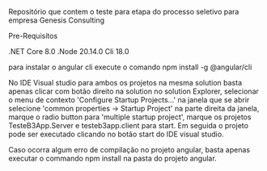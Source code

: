 Repositório que contem o teste para etapa do processo seletivo para empresa Genesis Consulting

Pre-Requisítos

.NET Core 8.0
.Node 20.14.0
Cli 18.0

para instalar o angular cli execute o comando npm install -g @angular/cli

No IDE Visual studio para ambos os projetos na mesma solution basta apenas clicar com botão direito na solution no solution Explorer, selecionar o menu de contexto 'Configure Startup Projects...' 
na janela que se abrir selecione 'common properties -> Startup Project' na parte direita da janela, marque o radio button para 'multiple startup project', marque os projetos TesteB3App.Server e testeb3app.client para start. 
Em seguida o projeto pode ser executado clicando no botão start do IDE visual studio.

Caso ocorra algum erro de compilação no projeto angular, basta apenas executar o commando npm install na pasta do projeto angular.
